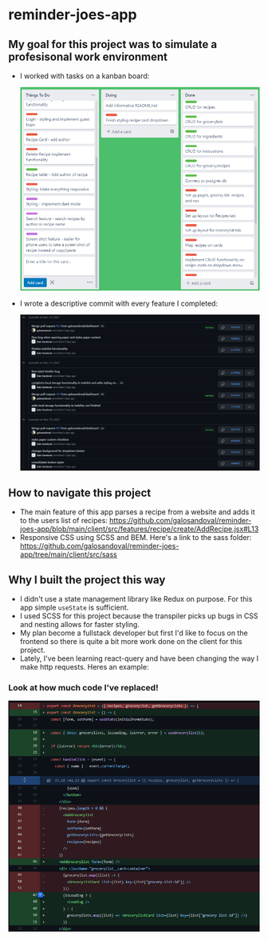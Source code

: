 # reminder-joes-app

## My goal for this project was to simulate a profesisonal work environment

- I worked with tasks on a kanban board:

  ![](public/TJ%20Trello.png)

- I wrote a descriptive commit with every feature I completed:

  ![](public/TJ%20Commit%20History.png)

## How to navigate this project

- The main feature of this app parses a recipe from a website and adds it to the users list of recipes: https://github.com/galosandoval/reminder-joes-app/blob/main/client/src/features/recipe/create/AddRecipe.jsx#L13
- Responsive CSS using SCSS and BEM. Here's a link to the sass folder: https://github.com/galosandoval/reminder-joes-app/tree/main/client/src/sass

## Why I built the project this way

- I didn't use a state management library like Redux on purpose. For this app simple `useState` is
  sufficient.
- I used SCSS for this project because the transpiler picks up bugs in CSS and nesting allows for faster styling.
- My plan become a fullstack developer but first I'd like to focus on the frontend so there is quite a bit more work done on the client for this project.
- Lately, I've been learning react-query and have been changing the way I make http requests. Heres an example:

### Look at how much code I've replaced!

![](public/react-query-example.png)

